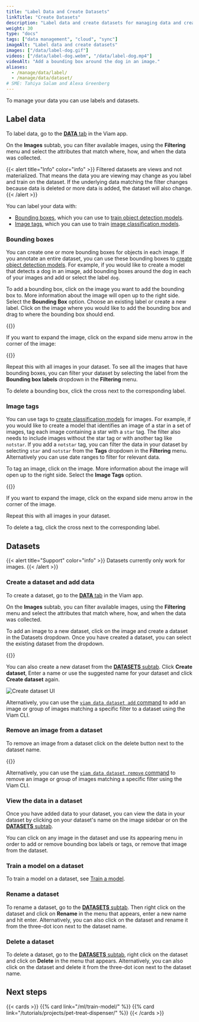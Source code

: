 ```yaml
---
title: "Label Data and Create Datasets"
linkTitle: "Create Datasets"
description: "Label data and create datasets for managing data and creating machine learning models."
weight: 30
type: "docs"
tags: ["data management", "cloud", "sync"]
imageAlt: "Label data and create datasets"
images: ["/data/label-dog.gif"]
videos: ["/data/label-dog.webm", "/data/label-dog.mp4"]
videoAlt: "Add a bounding box around the dog in an image."
aliases:
  - /manage/data/label/
  - /manage/data/dataset/
# SME: Tahiya Salam and Alexa Greenberg
---
```


To manage your data you can use labels and datasets.

## Label data

To label data, go to the [**DATA** tab](https://app.viam.com/data/view) in the Viam app.

On the **Images** subtab, you can filter available images, using the **Filtering** menu and select the attributes that match where, how, and when the data was collected.

{{< alert title="Info" color="info" >}}
Filtered datasets are views and not materialized.
That means the data you are viewing may change as you label and train on the dataset.
If the underlying data matching the filter changes because data is deleted or more data is added, the dataset will also change.
{{< /alert >}}

You can label your data with:

- [Bounding boxes](#bounding-boxes), which you can use to [train object detection models](/ml/train-model/#train-a-model).
- [Image tags](#image-tags), which you can use to train [image classification models](/ml/train-model/#train-a-model).

### Bounding boxes

You can create one or more bounding boxes for objects in each image.
If you annotate an entire dataset, you can use these bounding boxes to [create object detection models](/ml/train-model/#train-a-model).
For example, if you would like to create a model that detects a dog in an image, add bounding boxes around the dog in each of your images and add or select the label `dog`.

To add a bounding box, click on the image you want to add the bounding box to.
More information about the image will open up to the right side.
Select the **Bounding Box** option.
Choose an existing label or create a new label.
Click on the image where you would like to add the bounding box and drag to where the bounding box should end.

{{<gif webm_src="/data/label-dog.webm" mp4_src="/data/label-dog.mp4" alt="Add a bounding box around the dog in an image">}}

If you want to expand the image, click on the expand side menu arrow in the corner of the image:

{{<gif webm_src="/data/label-dog-big.webm" mp4_src="/data/label-dog-big.mp4" alt="Add a bounding box around the dog in an image in a big menu">}}

Repeat this with all images in your dataset.
To see all the images that have bounding boxes, you can filter your dataset by selecting the label from the **Bounding box labels** dropdown in the **Filtering** menu.

To delete a bounding box, click the cross next to the corresponding label.

### Image tags

You can use tags to [create classification models](/ml/train-model/#train-a-model) for images.
For example, if you would like to create a model that identifies an image of a star in a set of images, tag each image containing a star with a `star` tag.
The filter also needs to include images without the star tag or with another tag like `notstar`.
If you add a `notstar` tag, you can filter the data in your dataset by selecting `star` and `notstar` from the **Tags** dropdown in the **Filtering** menu.
Alternatively you can use date ranges to filter for relevant data.

To tag an image, click on the image.
More information about the image will open up to the right side.
Select the **Image Tags** option.

{{<gif webm_src="/data/tag-star.webm" mp4_src="/data/tag-star.mp4" alt="Tag image with a star label">}}

If you want to expand the image, click on the expand side menu arrow in the corner of the image.

Repeat this with all images in your dataset.

To delete a tag, click the cross next to the corresponding label.

## Datasets

{{< alert title="Support" color="info" >}}
Datasets currently only work for images.
{{< /alert >}}

### Create a dataset and add data

To create a dataset, go to the [**DATA** tab](https://app.viam.com/data/view) in the Viam app.

On the **Images** subtab, you can filter available images, using the **Filtering** menu and select the attributes that match where, how, and when the data was collected.

To add an image to a new dataset, click on the image and create a dataset in the Datasets dropdown.
Once you have created a dataset, you can select the existing dataset from the dropdown.

{{<gif webm_src="/data/add-to-dataset.webm" mp4_src="/data/add-to-dataset.mp4" alt="Add image to dataset">}}

You can also create a new dataset from the [**DATASETS** subtab](https://app.viam.com/data/datasets).
Click **Create dataset**, Enter a name or use the suggested name for your dataset and click **Create dataset** again.

![Create dataset UI](/data/create-dataset.png)

Alternatively, you can use the [`viam data dataset add` command](/fleet/cli/#data) to add an image or group of images matching a specific filter to a dataset using the Viam CLI.

### Remove an image from a dataset

To remove an image from a dataset click on the delete button next to the dataset name.

{{<gif webm_src="/data/delete-from-dataset.webm" mp4_src="/data/delete-from-dataset.mp4" alt="Remove from dataset">}}

Alternatively, you can use the [`viam data dataset remove` command](/fleet/cli/#data) to remove an image or group of images matching a specific filter using the Viam CLI.

### View the data in a dataset

Once you have added data to your dataset, you can view the data in your dataset by clicking on your dataset's name on the image sidebar or on the [**DATASETS** subtab](https://app.viam.com/data/datasets).

You can click on any image in the dataset and use its appearing menu in order to add or remove bounding box labels or tags, or remove that image from the dataset.

### Train a model on a dataset

To train a model on a dataset, see [Train a model](/ml/train-model/).

### Rename a dataset

To rename a dataset, go to the [**DATASETS** subtab](https://app.viam.com/data/datasets).
Then right click on the dataset and click on **Rename** in the menu that appears, enter a new name and hit enter.
Alternatively, you can also click on the dataset and rename it from the three-dot icon next to the dataset name.

### Delete a dataset

To delete a dataset, go to the [**DATASETS** subtab](https://app.viam.com/data/datasets), right click on the dataset and click on **Delete** in the menu that appears.
Alternatively, you can also click on the dataset and delete it from the three-dot icon next to the dataset name.

## Next steps

{{< cards >}}
{{% card link="/ml/train-model/" %}}
{{% card link="/tutorials/projects/pet-treat-dispenser/" %}}
{{< /cards >}}
